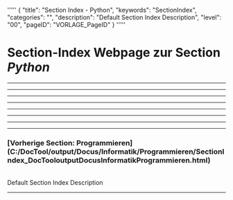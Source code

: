 '''''
{
"title": "Section Index - Python",
"keywords": "SectionIndex",
"categories": "",
"description": "Default Section Index Description",
"level": "00",
"pageID": "VORLAGE_PageID"
}
'''''


<h1>Section-Index Webpage zur Section <i>Python</i></h1>

<hr><hr><hr><hr><hr><hr><hr><hr><h3>[Vorherige Section: Programmieren](C:/DocTool/output/Docus/Informatik/Programmieren/SectionIndex_DocTooloutputDocusInformatikProgrammieren.html)</h3><br>Default Section Index Description<hr>